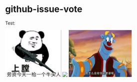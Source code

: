 # github-issue-vote

Test:

<img src="https://raw.githubusercontent.com/dreamjz/pics/main/pics/2023/202312102326405.jpg" height=150> <img src="https://github-issue-vote.vercel.app/vote?issue=https://github.com/dreamjz/waifu-getter/issues/2" height=150> <img src="https://raw.githubusercontent.com/dreamjz/pics/main/pics/2023/202312102326670.jpg" height=150>
